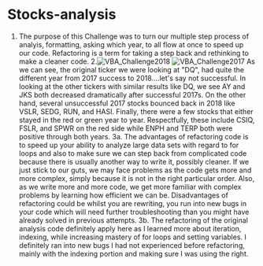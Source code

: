 # Stocks-analysis
1. The purpose of this Challenge was to turn our multiple step process of analyis, formatting, asking which year, to all flow at once to speed up our code. Refactoring is a term for taking a step back and rethinking to make a cleaner code.
2.![VBA_Challenge2018](https://user-images.githubusercontent.com/24963560/176802162-5a62df2f-9ac6-4050-8c56-7394fd94449e.png) ![VBA_Challenge2017](https://user-images.githubusercontent.com/24963560/176802185-8a8c32d5-53a9-4bbf-a3cd-4b80c299459c.png) As we can see, the original ticker we were looking at "DQ", had quite the different year from 2017 success to 2018....let's say not successful. In looking at the other tickers with similar results like DQ, we see AY and JKS both decreased dramatically after successful 2017s. On the other hand, several unsuccessful 2017 stocks bounced back in 2018 like VSLR, SEDG, RUN, and HASI. Finally, there were a few stocks that either stayed in the red or green year to year. Respectfully, these include CSIQ, FSLR, and SPWR on the red side while ENPH and TERP both were positive through both years.
3a. The advantages of refactoring code is to speed up your ability to analyze large data sets with regard to for loops and also to make sure we can step back from complicated code because there is usually another way to write it, possibly cleaner. If we just stick to our guts, we may face problems as the code gets more and more complex, simply because it is not in the right particular order. Also, as we write more and more code, we get more familiar with complex problems by learning how efficient we can be. Disadvantages of refactoring could be whilst you are rewriting, you run into new bugs in your code which will need further troubleshooting than you might have already solved in previous attempts.
3b. The refactoring of the original analysis code definitely apply here as I learned more about iteration, indexing, while increasing mastery of for loops and setting variables. I definitely ran into new bugs I had not experienced before refactoring, mainly with the indexing portion and making sure I was using the right.
